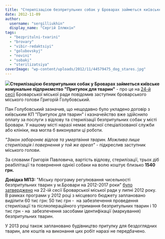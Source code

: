 ```yaml
---
title: "Стерилізацією безпритульних собак у Броварах займеться київське підприємство"
date: 2012-11-09
author: 
  username: "sergilliukhin"
  display_name: "Сергій Іллюхін"
tags: 
  - "bezpritulni-tvarini"
  - "brovary"
  - "vibir-redaktsiyi"
  - "golubovskyj"
  - "novini"
  - "sobaki"
  - "sterilizatsiya"
coverImage: "wp-content/uploads/2012/11/44579475_dog_stares.jpg"
---
```


[![](https://mpz.brovary.org/wp-content/uploads/2012/11/44579475_dog_stares.jpg)](https://mpz.brovary.org/wp-content/uploads/2012/11/44579475_dog_stares.jpg)**Стерилізацією безпритульних собак у Броварах займеться київське комунальне підприємство "Притулок для тварин"** - про це на [24-й сесії](https://mpz.brovary.org/24-te-sesiyne-zasidannya-brovarskoyi-miskoyi-radi-video/ "24-те сесійне засідання Броварської міської ради – ВІДЕО") Броварської міської ради повідомив заступник броварського міського голови Григорій Голубовський.

Пан Голубовський зазначив, що нещодавно було укладено договір з київським КП "Притулок для тварин" і казначейство вже здійснило оплату за послуги з відлову та стерилізації безпритульних собак у місті Бровари. У нашому місті наразі немає власної спеціалізованої служби або клініки, яка могла б виконувати ці роботи.

_"Закон забороняє відлов та умертвіння тварин. Можлива лише стерилізація і повернення у той же ареал"_ - підкреслив заступник міського голови.

За словами Григорія Павловича, вартість відлову, стерилізації, трьох діб реабілітації та повернення однієї собаки на волю коштує близько **1540 грн.**

**Довідка МПЗ:** "Міську програму регулювання чисельності безпритульних тварин у м.Бровари на 2012-2017 роки" [було затверджено](http://docs.brovary.org/p3742/26.07.2012/681-22-06) на 22-ій сесії Броварської міської ради у липні 2012 року. В рамках програми у 2012 році з місцевого бюджету заплановано виділити 60 тис грн: 50 тис грн -  на забезпечення проведення стерилізації та післяопераційного утримання безпритульних тварин і 10 тис грн - на  забезпечення засобами ідентифікації (маркування) безпритульних тварин.

У 2013 році також заплановано будівництво притулку для бездоглядних тварин, але коштів на виконання цих робіт наразі не передбачено.
